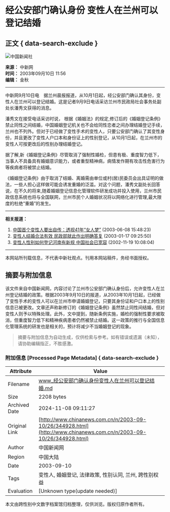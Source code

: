 # 经公安部门确认身份 变性人在兰州可以登记结婚

## 正文 { data-search-exclude }


![中国新闻社](/images/logo2.gif)

**来源：** 中新网  
**时间：** 2003年09月10日 11:56  
**编辑：** 金秋  

---

中新网9月10日电　据兰州晨报报道，从10月1日起，经公安部门确认其身份，变性人在兰州可以登记结婚。这是记者9月9日电话采访兰州市民政局社会事务处副处长潘秀文获得的消息。

潘秀文在接受电话采访时说， 根据《婚姻法》的规定,修订后的《婚姻登记条例》禁止同性之间结婚，中国婚姻登记机关也不会给同性恋者之间办理结婚登记手续，兰州也不列外。但对于已经做了变性手术的变性人，只要公安部门确认了其变性身份，并且更改了变性人户口本和身份证上的性别登记，从10月1日起，在兰州市的变性人可按更改后的性别办理结婚登记。

据了解,新《婚姻登记条例》尽管取消了强制性婚检，但患有极、重度智力低下，当事人不具备具有婚姻意识能力，或者重型精神病，病情发作期有攻击性危害行为等疾病者将被禁止结婚。

《婚姻登记条例》由于取消了结婚、离婚需由单位或村(居)民委员会出具证明的做法，一些人担心这样做可能会诱发重婚的泛滥。对这个问题，潘秀文副处长回答说，在不久的将来,随着婚姻登记信息化管理软件研发成功并投入使用，兰州市民政信息系统也将与全国联网，兰州市民个人婚姻状况将以网络化进行管理,最大限度的杜绝“重婚”的发生。

---

**相关报道：**
1. [中国首个变性人要出自传：透视41年“女人梦”](http://www.chinanews.com.cn/n/2003-06-08/26/311778.html) (2003-06-08 15:48:23)
2. [变性人结婚合法有效 民政部就此作出明确答复](http://www.chinanews.com.cn/n/2003-01-17/26/264535.html) (2003-01-17 09:25:50)
3. [变性人性别如何登记河南有新规 中国社会已宽容](http://www.chinanews.com.cn/2002-11-19/26/245017.html) (2002-11-19 10:08:04)

---

本网站所刊载信息，不代表中新社观点。刊用本网站稿件，务经书面授权。
<!-- tcd_original_link http://www.chinanews.com.cn/n/2003-09-10/26/344928.html -->
## 摘要与附加信息

<!-- tcd_abstract -->
该文件来自中国新闻网，内容讨论了兰州市公安部门确认身份后，允许变性人在兰州登记结婚的政策。根据2003年9月10日的报道，从2003年10月1日起，已经做了变性手术的变性人可以在兰州市申请婚姻登记，只要其身份证和户口本上的性别信息已被更改。文章还声称新修订的《婚姻登记条例》虽然禁止同性间结婚，但对变性人则予以特殊处理。此外，文中提到，随新条例实施，婚检的强制性要求被取消，但重度智力低下和精神疾病患者仍然被禁止结婚。这一政策的推行与全国信息化管理系统的研发也是相关的，预计将减少不当婚姻登记的现象。
<!-- tcd_abstract_end -->

> 摘要与附加信息为自动生成，仅供检索与参考。如有错误或遗漏（未知），请协助编辑指正，不胜感激。

### 附加信息 [Processed Page Metadata] { data-search-exclude }

| Attribute       | Value                                  |
|-----------------|----------------------------------------|
| Filename        | www_经公安部门确认身份变性人在兰州可以登记结婚.md                             |
| Size            | 2208 bytes                           |
| Archived Date   | 2024-11-08 09:11:27                             |
| Original Link   | [http://www.chinanews.com.cn/n/2003-09-10/26/344928.html](http://www.chinanews.com.cn/n/2003-09-10/26/344928.html)                       |
| Author          | 中国新闻网                               |
| Region          | 中国大陆                               |
| Date            | 2003-09-10                                 |
| Tags            | 变性人, 婚姻登记, 法律政策, 性别认同, 兰州, 跨性别权益                                 |
| Evaluation            | [Unknown type(update needed)]                                 |
<!-- tcd_table_end -->

本文由跨性别中文数字档案馆归档整理，仅供浏览。版权归原作者所有。
